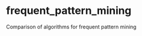 frequent_pattern_mining
=======================

Comparison of algorithms for frequent pattern mining
